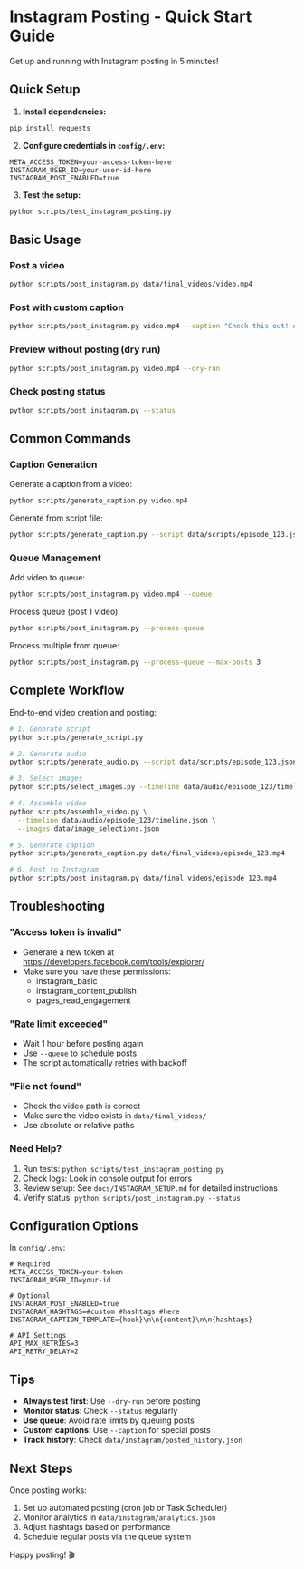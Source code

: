 # Instagram Posting - Quick Start Guide

Get up and running with Instagram posting in 5 minutes!

## Quick Setup

1. **Install dependencies:**
```bash
pip install requests
```

2. **Configure credentials in `config/.env`:**
```env
META_ACCESS_TOKEN=your-access-token-here
INSTAGRAM_USER_ID=your-user-id-here
INSTAGRAM_POST_ENABLED=true
```

3. **Test the setup:**
```bash
python scripts/test_instagram_posting.py
```

## Basic Usage

### Post a video
```bash
python scripts/post_instagram.py data/final_videos/video.mp4
```

### Post with custom caption
```bash
python scripts/post_instagram.py video.mp4 --caption "Check this out! #funny"
```

### Preview without posting (dry run)
```bash
python scripts/post_instagram.py video.mp4 --dry-run
```

### Check posting status
```bash
python scripts/post_instagram.py --status
```

## Common Commands

### Caption Generation

Generate a caption from a video:
```bash
python scripts/generate_caption.py video.mp4
```

Generate from script file:
```bash
python scripts/generate_caption.py --script data/scripts/episode_123.json
```

### Queue Management

Add video to queue:
```bash
python scripts/post_instagram.py video.mp4 --queue
```

Process queue (post 1 video):
```bash
python scripts/post_instagram.py --process-queue
```

Process multiple from queue:
```bash
python scripts/post_instagram.py --process-queue --max-posts 3
```

## Complete Workflow

End-to-end video creation and posting:

```bash
# 1. Generate script
python scripts/generate_script.py

# 2. Generate audio
python scripts/generate_audio.py --script data/scripts/episode_123.json

# 3. Select images
python scripts/select_images.py --timeline data/audio/episode_123/timeline.json

# 4. Assemble video
python scripts/assemble_video.py \
  --timeline data/audio/episode_123/timeline.json \
  --images data/image_selections.json

# 5. Generate caption
python scripts/generate_caption.py data/final_videos/episode_123.mp4

# 6. Post to Instagram
python scripts/post_instagram.py data/final_videos/episode_123.mp4
```

## Troubleshooting

### "Access token is invalid"
- Generate a new token at https://developers.facebook.com/tools/explorer/
- Make sure you have these permissions:
  - instagram_basic
  - instagram_content_publish
  - pages_read_engagement

### "Rate limit exceeded"
- Wait 1 hour before posting again
- Use `--queue` to schedule posts
- The script automatically retries with backoff

### "File not found"
- Check the video path is correct
- Make sure the video exists in `data/final_videos/`
- Use absolute or relative paths

### Need Help?

1. Run tests: `python scripts/test_instagram_posting.py`
2. Check logs: Look in console output for errors
3. Review setup: See `docs/INSTAGRAM_SETUP.md` for detailed instructions
4. Verify status: `python scripts/post_instagram.py --status`

## Configuration Options

In `config/.env`:

```env
# Required
META_ACCESS_TOKEN=your-token
INSTAGRAM_USER_ID=your-id

# Optional
INSTAGRAM_POST_ENABLED=true
INSTAGRAM_HASHTAGS=#custom #hashtags #here
INSTAGRAM_CAPTION_TEMPLATE={hook}\n\n{content}\n\n{hashtags}

# API Settings
API_MAX_RETRIES=3
API_RETRY_DELAY=2
```

## Tips

- **Always test first**: Use `--dry-run` before posting
- **Monitor status**: Check `--status` regularly
- **Use queue**: Avoid rate limits by queuing posts
- **Custom captions**: Use `--caption` for special posts
- **Track history**: Check `data/instagram/posted_history.json`

## Next Steps

Once posting works:

1. Set up automated posting (cron job or Task Scheduler)
2. Monitor analytics in `data/instagram/analytics.json`
3. Adjust hashtags based on performance
4. Schedule regular posts via the queue system

Happy posting! 🎬
